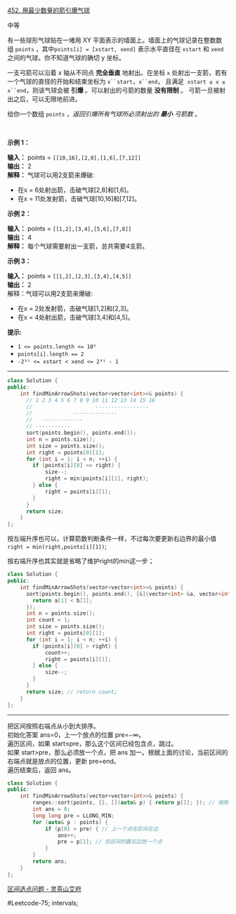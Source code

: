 [452. 用最少数量的箭引爆气球](https://leetcode.cn/problems/minimum-number-of-arrows-to-burst-balloons/)

中等

有一些球形气球贴在一堵用 XY 平面表示的墙面上。墙面上的气球记录在整数数组 `points` ，其中`points[i] = [xstart, xend]` 表示水平直径在 `xstart` 和 `xend`之间的气球。你不知道气球的确切 y 坐标。

一支弓箭可以沿着 x 轴从不同点 **完全垂直** 地射出。在坐标 `x` 处射出一支箭，若有一个气球的直径的开始和结束坐标为 `x``start`，`x``end`， 且满足  `xstart ≤ x ≤ x``end`，则该气球会被 **引爆** 。可以射出的弓箭的数量 **没有限制** 。 弓箭一旦被射出之后，可以无限地前进。

给你一个数组 `points` ，_返回引爆所有气球所必须射出的 **最小** 弓箭数_ 。

 

**示例 1：**

**输入：** points = `[[10,16],[2,8],[1,6],[7,12]]`  
**输出：** 2  
**解释：** 气球可以用2支箭来爆破:  
- 在x = 6处射出箭，击破气球[2,8]和[1,6]。  
- 在x = 11处发射箭，击破气球[10,16]和[7,12]。

**示例 2：**

**输入：** points = `[[1,2],[3,4],[5,6],[7,8]]`  
**输出：** 4  
**解释：** 每个气球需要射出一支箭，总共需要4支箭。

**示例 3：**

**输入：** points = `[[1,2],[2,3],[3,4],[4,5]]`  
**输出：** 2  
解释：气球可以用2支箭来爆破:  
- 在x = 2处发射箭，击破气球[1,2]和[2,3]。  
- 在x = 4处射出箭，击破气球[3,4]和[4,5]。

**提示:**

- `1 <= points.length <= 10⁵`
- `points[i].length == 2`
- `-2³¹ <= xstart < xend <= 2³¹ - 1`
---- ----
```cpp
class Solution {
public:
    int findMinArrowShots(vector<vector<int>>& points) {
      // 1 2 3 4 5 6 7 8 9 10 11 12 13 14 15 16
      //                    -----------------  
      //             --------------
      //   -------------
      // -----------
      sort(points.begin(), points.end());
      int n = points.size();
      int size = points.size();
      int right = points[0][1];
      for (int i = 1; i < n; ++i) {
        if (points[i][0] <= right) {
            size--;
            right = min(points[i][1], right);
        } else {
            right = points[i][1];
        }
      }
      return size;
    }
};
```
按左端升序也可以，计算箭数判断条件一样，不过每次要更新右边界的最小值`right = min(right,points[i][1])`;

按右端升序也其实就是省略了维护right的min这一步；

```cpp
class Solution {
public:
    int findMinArrowShots(vector<vector<int>>& points) {
      sort(points.begin(), points.end(), [&](vector<int> &a, vector<int> &b){
        return a[1] < b[1];
      });
      int n = points.size();
      int count = 1;
      int size = points.size();
      int right = points[0][1];
      for (int i = 1; i < n; ++i) {
        if (points[i][0] > right) {
            count++;
            right = points[i][1];
        } else {
            size--;
        }
      }
      return size; // return count;
    }
};
```

----
把区间按照右端点从小到大排序。  
初始化答案 ans=0，上一个放点的位置 pre=−∞。  
遍历区间，如果 start≤pre，那么这个区间已经包含点，跳过。  
如果 start>pre，那么必须放一个点，把 ans 加一。根据上面的讨论，当前区间的右端点就是放点的位置，更新 pre=end。  
遍历结束后，返回 ans。

```cpp
class Solution {
public:
    int findMinArrowShots(vector<vector<int>>& points) {
        ranges::sort(points, {}, [](auto& p) { return p[1]; }); // 按照右端点从小到大排序
        int ans = 0;
        long long pre = LLONG_MIN;
        for (auto& p : points) {
            if (p[0] > pre) { // 上一个点在区间左边
                ans++;
                pre = p[1]; // 在区间的最右边放一个点
            }
        }
        return ans;
    }
};
```
[区间选点问题 - 灵茶山艾府](https://leetcode.cn/problems/minimum-number-of-arrows-to-burst-balloons/solutions/2974741/qu-jian-xuan-dian-wen-ti-pythonjavaccgoj-w9am/)

#Leetcode-75; intervals;